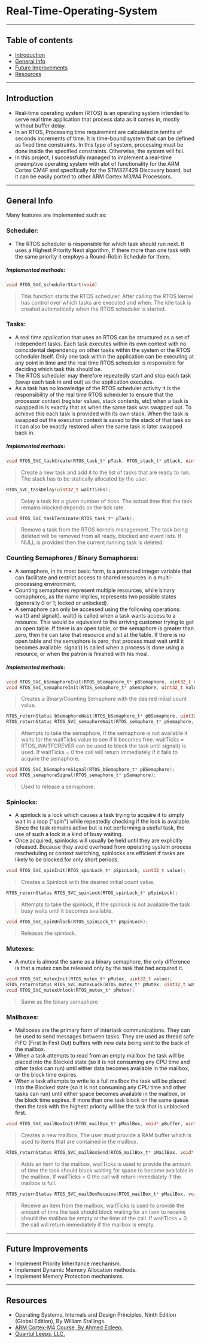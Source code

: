# Real-Time-Operating-System

-----
## Table of contents
* [Introduction](#introduction)
* [General Info](#general-info)
* [Future Improvements](#future-improvements)
* [Resources](#resources)

----
## Introduction
- Real-time operating system (RTOS) is an operating system intended to serve real time application that process data as it comes in, mostly without buffer delay.
- In an RTOS, Processing time requirement are calculated in tenths of seconds increments of time. It is time-bound system that can be defined as fixed time constraints. In this type of system, processing must be done inside the specified constraints. Otherwise, the system will fail.
- In this project, I successfully managed to implement a real-time preemptive operating system with alot of functionality for the ARM Cortex CM4F and specifically for the STM32F429 Discovery board, but it can be easily ported to other ARM Cortex M3/M4 Processors.

----

## General Info
Many features are implemented such as:

### Scheduler:
- The RTOS scheduler is responsible for which task should run next. It uses a Highest Priority Next algorithm, If there more than one task with the same priority it employs a Round-Robin Schedule for them.

##### Implemented methods:
```c
void RTOS_SVC_schedulerStart(void)
```
> This function starts the RTOS scheduler. After calling the RTOS kernel has control over which tasks are executed and when.
The idle task is created automatically when the RTOS scheduler is started. 

### Tasks:
- A real time application that uses an RTOS can be structured as a set of independent tasks. Each task executes within its own context with no coincidental dependency on other tasks within the system or the RTOS scheduler itself. Only one task within the application can be executing at any point in time and the real time RTOS scheduler is responsible for deciding which task this should be.
- The RTOS scheduler may therefore repeatedly start and stop each task (swap each task in and out) as the application executes.
- As a task has no knowledge of the RTOS scheduler activity it is the responsibility of the real time RTOS scheduler to ensure that the processor context (register values, stack contents, etc) when a task is swapped in is exactly that as when the same task was swapped out. To achieve this each task is provided with its own stack. When the task is swapped out the execution context is saved to the stack of that task so it can also be exactly restored when the same task is later swapped back in.

##### Implemented methods:
```c
void RTOS_SVC_taskCreate(RTOS_task_t* pTask, RTOS_stack_t* pStack, uint32_t stackSize, void* pFunction, uint32_t priority);
```
> Create a new task and add it to the list of tasks that are ready to run. The stack has to be statically allocated by the user.

```c
RTOS_SVC_taskDelay(uint32_t waitTicks);
```
> Delay a task for a given number of ticks. The actual time that the task remains blocked depends on the tick rate.

```c
void RTOS_SVC_taskTerminate(RTOS_task_t* pTask);
```
> Remove a task from the RTOS kernels management. The task being deleted will be removed from all ready, blocked and event lists. If NULL is provided then the current running task is deleted.

### Counting Semaphores / Binary Semaphores:
- A semaphore, in its most basic form, is a protected integer variable that can facilitate and restrict access to shared resources in a multi-processing environment.
- Counting semaphores represent multiple resources, while binary semaphores, as the name implies, represents two possible states (generally 0 or 1; locked or unlocked).
- A semaphore can only be accessed using the following operations: wait() and signal(). wait() is called when a task wants access to a resource. This would be equivalent to the arriving customer trying to get an open table. If there is an open table, or the semaphore is greater than zero, then he can take that resource and sit at the table. If there is no open table and the semaphore is zero, that process must wait until it becomes available. signal() is called when a process is done using a resource, or when the patron is finished with his meal.

##### Implemented methods:
```c
void RTOS_SVC_bSemaphoreInit(RTOS_bSemaphore_t* pBSemaphore, uint32_t value);
void RTOS_SVC_semaphoreInit(RTOS_semaphore_t* pSemaphore, uint32_t value);
```
> Creates a Binary/Counting Semaphore with the desired initial count value.

```c
RTOS_returnStatus bSemaphoreWait(RTOS_bSemaphore_t* pBSemaphore, uint32_t waitTicks);
RTOS_returnStatus RTOS_SVC_semaphoreWait(RTOS_semaphore_t* pSemaphore, uint32_t waitTicks);
```
> Attempts to take the semaphore, If the semaphore is not available it waits for the waitTicks value to see if it becomes free. waitTicks = RTOS_WAITFOREVER can be used to block the task until signal() is used. If waitTicks = 0 the call will return immediately if it fails to acquire the semaphore.

```c
void RTOS_SVC_bSemaphoreSignal(RTOS_bSemaphore_t* pBSemaphore);
void RTOS_semaphoreSignal(RTOS_semaphore_t* pSemaphore);

```
> Used to release a semaphore.

### Spinlocks:
- A spinlock is a lock which causes a task trying to acquire it to simply wait in a loop ("spin") while repeatedly checking if the lock is available. Since the task remains active but is not performing a useful task, the use of such a lock is a kind of busy waiting.
- Once acquired, spinlocks will usually be held until they are explicitly released. Because they avoid overhead from operating system process rescheduling or context switching, spinlocks are efficient if tasks are likely to be blocked for only short periods.

```c
void RTOS_SVC_spinInit(RTOS_spinLock_t* pSpinLock, uint32_t value);
```
> Creates a Spinlock with the desired initial count value.

```c
RTOS_returnStatus RTOS_SVC_spinLock(RTOS_spinLock_t* pSpinLock);
```
> Attempts to take the spinlock, If the spinlock is not available the task busy waits until it becomes available.

```c
void RTOS_SVC_spinUnlock(RTOS_spinLock_t* pSpinLock);
```
> Releases the spinlock.

### Mutexes:
- A mutex is almost the same as a binary semaphore, the only difference is that a mutex can be released only by the task that had acquired it.

```c
void RTOS_SVC_mutexInit(RTOS_mutex_t* pMutex, uint32_t value);
RTOS_returnStatus RTOS_SVC_mutexLock(RTOS_mutex_t* pMutex, uint32_t waitTicks);
void RTOS_SVC_mutexUnlock(RTOS_mutex_t* pMutex);
```
> Same as the binary semaphore

### Mailboxes:
- Mailboxes are the primary form of intertask communications. They can be used to send messages between tasks. They are used as thread safe FIFO (First In First Out) buffers with new data being sent to the back of the mailbox.
- When a task attempts to read from an empty mailbox the task will be placed into the Blocked state (so it is not consuming any CPU time and other tasks can run) until either data becomes available in the mailbox, or the block time expires.
- When a task attempts to write to a full mailbox the task will be placed into the Blocked state (so it is not consuming any CPU time and other tasks can run) until either space becomes available in the mailbox, or the block time expires.
If more than one task block on the same queue then the task with the highest priority will be the task that is unblocked first. 

```c
void RTOS_SVC_mailBoxInit(RTOS_mailBox_t* pMailBox, void* pBuffer, uint32_t bufferCapacity, uint32_t messageSize);
```
> Creates a new mailbox, The user must provide a RAM buffer which is used to items that are contained in the mailbox. 

```c
RTOS_returnStatus RTOS_SVC_mailBoxSend(RTOS_mailBox_t* pMailBox, void* pBuffer, uint32_t waitTicks);
```
> Adds an item to the mailbox, waitTicks is used to provide the amount of time the task should block waiting for space to become available in the mailbox. If waitTicks = 0 the call will return immediately if the mailbox is full.

```c
RTOS_returnStatus RTOS_SVC_mailBoxReceive(RTOS_mailBox_t* pMailBox, void* pBuffer, uint32_t waitTicks);
```
> Receive an item from the mailbox, waitTicks is used to provide the  amount of time the task should block waiting for an item to receive should the mailbox be empty at the time of the call. If waitTicks = 0 the call will return immediately if the mailbox is empty.

----

## Future Improvements

- Implement Priority Inheritance mechanism.
- Implement Dynamic Memory Allocation methods.
- Implement Memory Protection mechanisms.

----

## Resources

- Operating Systems, Internals and Design Principles, Ninth Edition (Global Edition), By William Stallings.
- [ARM Cortex-M4 Course, By Ahmed Eldeep.](https://www.youtube.com/playlist?list=PLPFp2zIiTnxXjxS-tC0u6m5zuSSJ1NLFw)
- [Quantul Leeps, LLC.](https://www.youtube.com/c/StateMachineCOM/featured)
